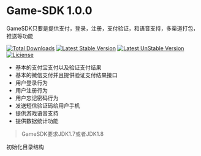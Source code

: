 Game-SDK 1.0.0
=================================

GameSDK只要是提供支付，登录，注册，支付验证，和语音支持，多渠道打包，推送等功能

[![Total Downloads](https://poser.pugx.org/topthink/think/downloads)](https://github.com/znlccy/game.git)
[![Latest Stable Version](https://poser.pugx.org/topthink/think/v/stable)](https://poser.pugx.org/topthink/think/v/stable)
[![Latest UnStable Version](https://poser.pugx.org/topthink/think/v/unstable)](https://packagist.org/packages/topthink/think)
[![Liciense](https://poser.pugx.org/topthink/think/license)](https://packagist.org/packages/topthink/think)

+ 基本的支付宝支付以及验证支付结果
+ 基本的微信支付并且提供验证支付结果接口
+ 用户登录行为
+ 用户注册行为
+ 用户忘记密码行为
+ 发送短信验证码给用户手机
+ 提供游戏语音支持
+ 提供数据统计功能

> GameSDK要求JDK1.7或者JDK1.8

 初始化目录结构